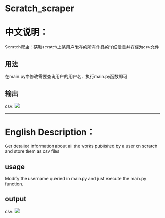 # Scratch_scraper
# 中文说明：
Scratch爬虫：获取scratch上某用户发布的所有作品的详细信息并存储为csv文件
## 用法
在main.py中修改需要查询用户的用户名，执行main.py函数即可
## 输出
csv:
![](http://p4lmrb1gp.bkt.clouddn.com/20181017150811.png)

----------
# English Description：
Get detailed information about all the works published by a user on scratch and store them as csv files
## usage
Modify the username queried in main.py and just execute the main.py function.
## output
csv:
![](http://p4lmrb1gp.bkt.clouddn.com/20181017150811.png)